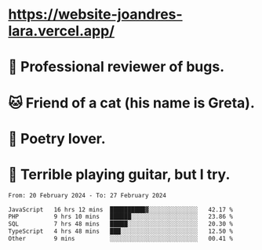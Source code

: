 # https://website-joandres-lara.vercel.app/
# 🐛 Professional reviewer of bugs.
# 🐱 Friend of a cat (his name is Greta).
# 📜 Poetry lover.
# 🎸 Terrible playing guitar, but I try.

<!--START_SECTION:waka-->

```txt
From: 20 February 2024 - To: 27 February 2024

JavaScript   16 hrs 12 mins  ██████████▓░░░░░░░░░░░░░░   42.17 %
PHP          9 hrs 10 mins   ██████░░░░░░░░░░░░░░░░░░░   23.86 %
SQL          7 hrs 48 mins   █████░░░░░░░░░░░░░░░░░░░░   20.30 %
TypeScript   4 hrs 48 mins   ███░░░░░░░░░░░░░░░░░░░░░░   12.50 %
Other        9 mins          ░░░░░░░░░░░░░░░░░░░░░░░░░   00.41 %
```

<!--END_SECTION:waka-->
